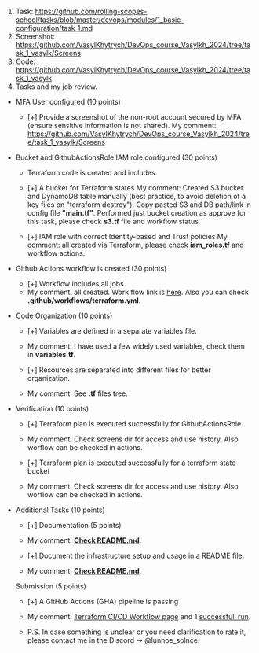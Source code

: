 1. Task: https://github.com/rolling-scopes-school/tasks/blob/master/devops/modules/1_basic-configuration/task_1.md
2. Screenshot: https://github.com/VasylKhytrych/DevOps_course_Vasylkh_2024/tree/task_1_vasylk/Screens
3. Code: https://github.com/VasylKhytrych/DevOps_course_Vasylkh_2024/tree/task_1_vasylk
4. Tasks and my job review.

- MFA User configured (10 points)
  - [+] Provide a screenshot of the non-root account secured by MFA (ensure sensitive information is not shared).
     My comment: https://github.com/VasylKhytrych/DevOps_course_Vasylkh_2024/tree/task_1_vasylk/Screens

- Bucket and GithubActionsRole IAM role configured (30 points)
  - Terraform code is created and includes:
  - [+] A bucket for Terraform states
      My comment: Created S3 bucket and DynamoDB table manually (best practice, to avoid deletion of a key files on "terraform destroy"). Copy pasted S3 and DB path/link in config file **"main.tf"**. Performed just bucket creation as approve for this task, please check **s3.tf** file and workflow status.

  - [+] IAM role with correct Identity-based and Trust policies
    My comment: all created via Terraform, please check **iam_roles.tf** and workflow actions.

- Github Actions workflow is created (30 points)
  - [+] Workflow includes all jobs
  - My comment: all created. Work flow link is [here](https://github.com/VasylKhytrych/DevOps_course_Vasylkh_2024/actions/runs/11086528731). Also you can check **.github/workflows/terraform.yml**.

- Code Organization (10 points)
  - [+] Variables are defined in a separate variables file.
  - My comment: I have used a few widely used variables, check them in **variables.tf**.

  - [+] Resources are separated into different files for better organization.
  - My comment: See **.tf** files tree.

- Verification (10 points)
  - [+] Terraform plan is executed successfully for GithubActionsRole
  - My comment: Check screens dir for access and use history. Also worflow can be checked in actions.

  - [+] Terraform plan is executed successfully for a terraform state bucket
  - My comment: Check screens dir for access and use history. Also worflow can be checked in actions.

- Additional Tasks (10 points)
  - [+] Documentation (5 points)
  - My comment: [**Check README.md**](https://github.com/VasylKhytrych/DevOps_course_Vasylkh_2024/blob/task_1_vasylk/README.md).

  - [+] Document the infrastructure setup and usage in a README file.
  - My comment: [**Check README.md**](https://github.com/VasylKhytrych/DevOps_course_Vasylkh_2024/blob/task_1_vasylk/README.md).

  Submission (5 points)
  - [+] A GitHub Actions (GHA) pipeline is passing
  - My comment: [Terraform CI/CD Workflow page](https://github.com/VasylKhytrych/DevOps_course_Vasylkh_2024/actions/workflows/terraform.yml) and 1 [successfull run](https://github.com/VasylKhytrych/DevOps_course_Vasylkh_2024/actions/runs/11086528731).

  - P.S. In case something is unclear or you need clarification to rate it, please contact me in the Discord -> @lunnoe_solnce.